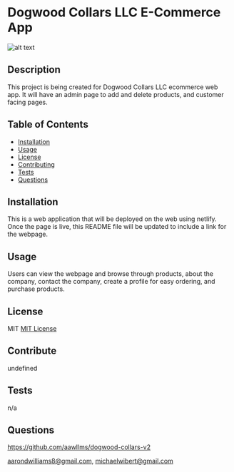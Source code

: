 # Dogwood Collars LLC E-Commerce App

![alt text](https://img.shields.io/badge/LICENSE-MIT-blue)

## Description

This project is being created for Dogwood Collars LLC ecommerce web app. It will have an admin page to add and delete products, and customer facing pages.

## Table of Contents

- [Installation](#installation)
- [Usage](#usage)
- [License](#license)
- [Contributing](#contributing)
- [Tests](#tests)
- [Questions](#questions)

## Installation

This is a web application that will be deployed on the web using netlify. Once the page is live, this README file will be updated to include a link for the webpage.

## Usage

Users can view the webpage and browse through products, about the company, contact the company, create a profile for easy ordering, and purchase products.

## License

MIT
[MIT License](https://mit-license.org/)

## Contribute

undefined

## Tests

n/a

## Questions

https://github.com/aawllms/dogwood-collars-v2

aarondwilliams8@gmail.com, michaelwibert@gmail.com
